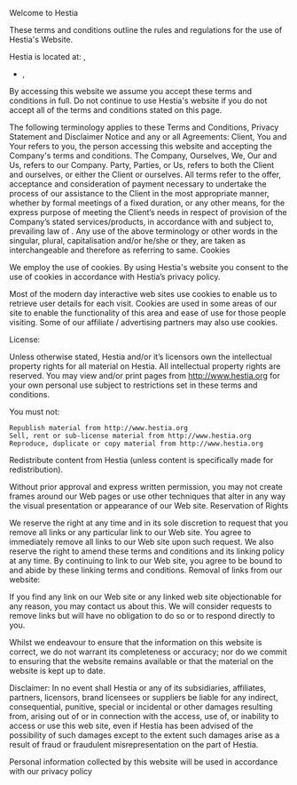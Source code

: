 ﻿Welcome to Hestia

These terms and conditions outline the rules and regulations for the use of Hestia's Website.

Hestia is located at:
,
- ,

By accessing this website we assume you accept these terms and conditions in full. Do not continue to use Hestia's website if you do not accept all of the terms and conditions stated on this page.

The following terminology applies to these Terms and Conditions, Privacy Statement and Disclaimer Notice and any or all Agreements: Client, You and Your refers to you, the person accessing this website and accepting the Company's terms and conditions. The Company, Ourselves, We, Our and Us, refers to our Company. Party, Parties, or Us, refers to both the Client and ourselves, or either the Client or ourselves. All terms refer to the offer, acceptance and consideration of payment necessary to undertake the process of our assistance to the Client in the most appropriate manner, whether by formal meetings of a fixed duration, or any other means, for the express purpose of meeting the Client’s needs in respect of provision of the Company’s stated services/products, in accordance with and subject to, prevailing law of . Any use of the above terminology or other words in the singular, plural, capitalisation and/or he/she or they, are taken as interchangeable and therefore as referring to same.
Cookies

We employ the use of cookies. By using Hestia's website you consent to the use of cookies in accordance with Hestia’s privacy policy.

Most of the modern day interactive web sites use cookies to enable us to retrieve user details for each visit. Cookies are used in some areas of our site to enable the functionality of this area and ease of use for those people visiting. Some of our affiliate / advertising partners may also use cookies.

License:

Unless otherwise stated, Hestia and/or it’s licensors own the intellectual property rights for all material on Hestia. All intellectual property rights are reserved. You may view and/or print pages from http://www.hestia.org for your own personal use subject to restrictions set in these terms and conditions.

You must not:

    Republish material from http://www.hestia.org
    Sell, rent or sub-license material from http://www.hestia.org
    Reproduce, duplicate or copy material from http://www.hestia.org

Redistribute content from Hestia (unless content is specifically made for redistribution).

Without prior approval and express written permission, you may not create frames around our Web pages or use other techniques that alter in any way the visual presentation or appearance of our Web site.
Reservation of Rights

We reserve the right at any time and in its sole discretion to request that you remove all links or any particular link to our Web site. You agree to immediately remove all links to our Web site upon such request. We also reserve the right to amend these terms and conditions and its linking policy at any time. By continuing to link to our Web site, you agree to be bound to and abide by these linking terms and conditions.
Removal of links from our website:

If you find any link on our Web site or any linked web site objectionable for any reason, you may contact us about this. We will consider requests to remove links but will have no obligation to do so or to respond directly to you.

Whilst we endeavour to ensure that the information on this website is correct, we do not warrant its completeness or accuracy; nor do we commit to ensuring that the website remains available or that the material on the website is kept up to date.


Disclaimer:
In no event shall Hestia or any of its subsidiaries, affiliates, partners, licensors, brand licensees or suppliers be liable for any indirect, consequential, punitive, special or incidental or other damages resulting from, arising out of or in connection with the access, use of, or inability to access or use this web site, even if Hestia has been advised of the possibility of such damages except to the extent such damages arise as a result of fraud or fraudulent misrepresentation on the part of Hestia.

Personal information collected by this website will be used in accordance with our privacy policy
